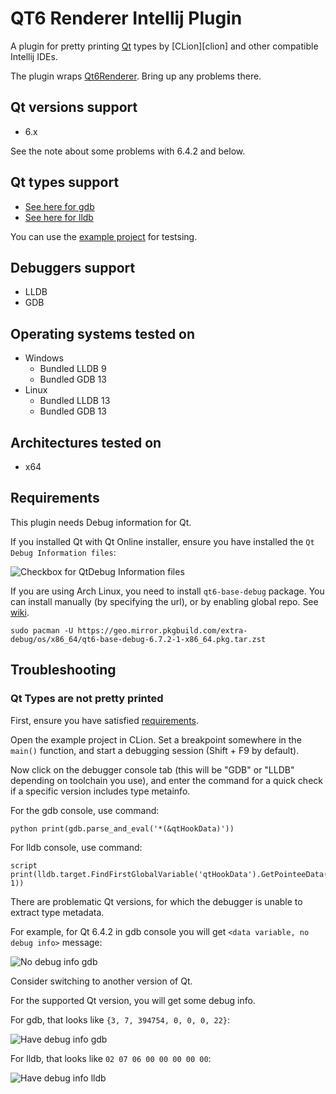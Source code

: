# QT6 Renderer Intellij Plugin

A plugin for pretty printing [Qt][qt] types by [CLion][clion] and other compatible Intellij IDEs.

The plugin wraps [Qt6Renderer][qt6renderer]. Bring up any problems there.

## Qt versions support
* 6.x

See the note about some problems with 6.4.2 and below.

## Qt types support
* [See here for gdb][qt6renderer_files_gdb]
* [See here for lldb][qt6renderer_files_lldb]

You can use the [example project][qt6renderer_exmpl] for testsing.

## Debuggers support
* LLDB
* GDB

## Operating systems tested on
* Windows
  * Bundled LLDB 9
  * Bundled GDB 13 
* Linux
  * Bundled LLDB 13
  * Bundled GDB 13

## Architectures tested on
* x64

## Requirements

This plugin needs Debug information for Qt.

If you installed Qt with Qt Online installer, ensure you have installed
the `Qt Debug Information files`:

![Checkbox for QtDebug Information files](images/Qt_Debug_Information_files_checkbox.png)

If you are using Arch Linux, you need to install `qt6-base-debug` package.
You can install manually (by specifying the url), or by enabling global repo. See [wiki](https://wiki.archlinux.org/title/Debugging/Getting_traces#Installing_debug_packages).
```
sudo pacman -U https://geo.mirror.pkgbuild.com/extra-debug/os/x86_64/qt6-base-debug-6.7.2-1-x86_64.pkg.tar.zst
```

## Troubleshooting

### Qt Types are not pretty printed

First, ensure you have satisfied [requirements](#Requirements).

Open the example project in CLion. Set a breakpoint somewhere in the `main()` function, and start a debugging session (Shift + F9 by default).

Now click on the debugger console tab (this will be "GDB" or "LLDB" depending on toolchain you use), and enter the command
for a quick check if a specific version includes type metainfo.

For the gdb console, use command:
```
python print(gdb.parse_and_eval('*(&qtHookData)'))
```

For lldb console, use command:
```
script print(lldb.target.FindFirstGlobalVariable('qtHookData').GetPointeeData(2, 1))
```

There are problematic Qt versions, for which the debugger is unable to extract type metadata.

For example, for Qt 6.4.2 in gdb console you will get `<data variable, no debug info>` message:

![No debug info gdb](images/debug_info_gdb_bad.png)

Consider switching to another version of Qt.

For the supported Qt version, you will get some debug info.

For gdb, that looks like `{3, 7, 394754, 0, 0, 0, 22}`:

![Have debug info gdb](images/debug_info_gdb_good.png)

For lldb, that looks like `02 07 06 00 00 00 00 00`:

![Have debug info lldb](images/debug_info_lldb_good.png)

[qt]: https://www.qt.io/
[gdb]: https://sourceware.org/gdb/
[lldb]: https://lldb.llvm.org/
[qt6renderer]: https://github.com/winseros/Qt6Renderer
[qt6renderer_files_gdb]: https://github.com/winseros/Qt6Renderer/tree/master/python/gdb/qt6renderer
[qt6renderer_files_lldb]: https://github.com/winseros/Qt6Renderer/tree/master/python/lldb/qt6renderer
[qt6renderer_exmpl]: https://github.com/winseros/Qt6RendererExmpl
[qt6renderer_intlj]: https://github.com/winseros/Qt6RendererIntlj
[qt6renderer_vsc]: https://github.com/winseros/Qt6RendererVscj